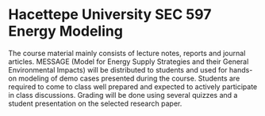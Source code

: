 # Hacettepe University SEC 597 Energy Modeling

The course material mainly consists of lecture notes, reports and journal articles. MESSAGE (Model for Energy Supply Strategies and their General Environmental Impacts) will be distributed to students and used for hands-on modeling of demo cases presented during the course. Students are required to come to class well prepared and expected to actively participate in class discussions. Grading will be done using several quizzes and a student presentation on the selected research paper. 
